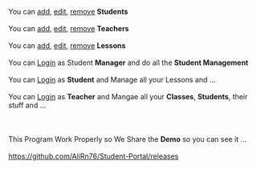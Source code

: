 You can <ins>add</ins>, <ins>edit</ins>, <ins>remove</ins> <b>Students</b></br></br>
You can <ins>add</ins>, <ins>edit</ins>, <ins>remove</ins> <b>Teachers</b></br></br>
You can <ins>add</ins>, <ins>edit</ins>, <ins>remove</ins> <b>Lessons</b></br></br>
You can <ins>Login</ins> as Student <b>Manager</b> and do all the <b>Student Management </b></br></br>
You can <ins>Login</ins> as <b>Student</b> and Manage all your Lessons and ...</br></br>
You can <ins>Login</ins> as <b>Teacher</b> and Mangae all your <b>Classes</b>, <b>Students</b>, their stuff and ...</br></br>
</br></br>
This Program Work Properly so We Share the <b>Demo</b> so you can see it ...</br></br>
https://github.com/AliRn76/Student-Portal/releases
